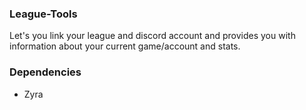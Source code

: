### League-Tools
Let's you link your league and discord account and provides you with information about
your current game/account and stats.

### Dependencies
- Zyra